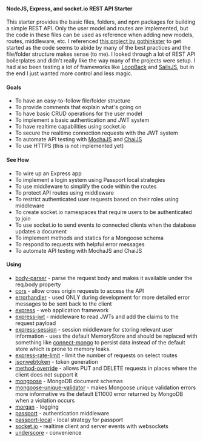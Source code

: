 <h4>NodeJS, Express, and socket.io REST API Starter</h4>
<p>
This starter provides the basic files, folders, and npm packages for building a simple REST API. Only the user model and routes are implemented, but the code in these files can be used as reference when adding new models, routes, middleware, etc. I referenced <a href='https://github.com/gothinkster/node-express-realworld-example-app' target='_blank'>this project by gothinkster</a> to get started as the code seems to abide by many of the best practices and the file/folder structure makes sense (to me). I looked through a lot of REST API boilerplates and didn't really like the way many of the projects were setup. I had also been testing a lot of frameworks like <a href='https://loopback.io' target='_blank'>LoopBack</a> and <a href='https://sailsjs.com' target='_blank'>SailsJS</a>, but in the end I just wanted more control and less magic.
</p>
<h4>Goals</h4>
<ul>
  <li>To have an easy-to-follow file/folder structure</li>
  <li>To provide comments that explain what's going on</li>
  <li>To have basic CRUD operations for the user model</li>
  <li>To implement a basic authentication and JWT system</li>
  <li>To have realtime capabilities using socket.io</li>
  <li>To secure the realtime connection requests with the JWT system</li>
  <li>To automate API testing with <a href='https://mochajs.org/' target='_blank'>MochaJS</a> and <a href='www.chaijs.com' target='_blank'>ChaiJS</a></li>
  <li>To use HTTPS (this is not implemented yet)</li>
</ul>
<h4>See How</h4>
<ul>
  <li>To wire up an Express app</li>
  <li>To implement a login system using Passport local strategies</li>
  <li>To use middleware to simplify the code within the routes</li>
  <li>To protect API routes using middleware</li>
  <li>To restrict authenticated user requests based on their roles using middleware</li>
  <li>To create socket.io namespaces that require users to be authenticated to join</li>
  <li>To use socket.io to send events to connected clients when the database updates a document</li>
  <li>To implement methods and statics for a Mongoose schema</li>
  <li>To respond to requests with helpful error messages</li>
  <li>To automate API testing with MochaJS and ChaiJS</li>
</ul>
<h4>Using</h4>
<ul>
  <li><a href='https://www.npmjs.com/package/body-parser' target='_blank'>body-parser</a> - parse the request body and makes it available under the req.body property</li>
  <li><a href='https://www.npmjs.com/package/cors' target='_blank'>cors</a> - allow cross origin requests to access the API</li>
  <li><a href='https://www.npmjs.com/package/errorhandler' target='_blank'>errorhandler</a> - used ONLY during development for more detailed error messages to be sent back to the client
  <li><a href='https://www.npmjs.com/package/express' target='_blank'>express</a> - web application framework</li>
  <li><a href='https://www.npmjs.com/package/express-jwt' target='_blank'>express-jwt</a> - middleware to read JWTs and add the claims to the request payload</li>
  <li><a href='https://www.npmjs.com/package/express-session' target='_blank'>express-session</a> - session middleware for storing relevant user information - uses the default MemoryStore and should be replaced with something like <a href='https://npmjs.com/package/connect-mongo' target='_blank'>connect-mongo</a> to persist data instead of the default store which is prone to memory leaks.
  <li><a href='https://www.npmjs.com/package/express-rate-limit' target='_blank'>express-rate-limit</a> - limit the number of requests on select routes</li>
  <li><a href='https://www.npmjs.com/package/jsonwebtoken' target='_blank'>jsonwebtoken</a> - token generation</li>
  <li><a href='https://www.npmjs.com/package/method-override' target='_blank'>method-override</a> - allows PUT and DELETE requests in places where the client does not support it
  <li><a href='https://www.npmjs.com/package/mongoose' target='_blank'>mongoose</a> - MongoDB document schemas</li>
  <li><a href='https://www.npmjs.com/package/mongoose-unique-validator' target='_blank'>mongoose-unique-validator</a> - makes Mongoose unique validation errors more informative vs the default E11000 error returned by MongoDB when a violation occurs
  <li><a href='https://www.npmjs.com/package/morgan' target='_blank'>morgan</a> - logging
  <li><a href='https://www.npmjs.com/package/passport' target='_blank'>passport</a> - authentication middleware</li>
  <li><a href='https://www.npmjs.com/package/passport-local' target='_blank'>passport-local</a> - local strategy for passport</li>
  <li><a href='https://www.npmjs.com/package/socket.io' target='_blank'>socket.io</a> - realtime client and server events with websockets</li>
  <li><a href='https://www.npmjs.com/package/underscore' target='_blank'>underscore</a> - convenience</li>
</ul>
